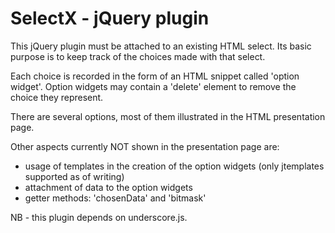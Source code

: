 SelectX - jQuery plugin
=======================

This jQuery plugin must be attached to an existing HTML select. Its basic purpose is to keep track of the choices made with that select.

Each choice is recorded in the form of an HTML snippet called 'option widget'. Option widgets may contain a 'delete' element to remove the choice they represent.

There are several options, most of them illustrated in the HTML presentation page.

Other aspects currently NOT shown in the presentation page are:
- usage of templates in the creation of the option widgets (only jtemplates supported as of writing)
- attachment of data to the option widgets
- getter methods: 'chosenData' and 'bitmask'

NB - this plugin depends on underscore.js.